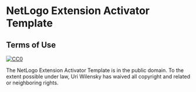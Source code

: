 # NetLogo Extension Activator Template

## Terms of Use

[![CC0](http://i.creativecommons.org/p/zero/1.0/88x31.png)](http://creativecommons.org/publicdomain/zero/1.0/)

The NetLogo Extension Activator Template is in the public domain.  To the extent possible under law, Uri Wilensky has waived all copyright and related or neighboring rights.

